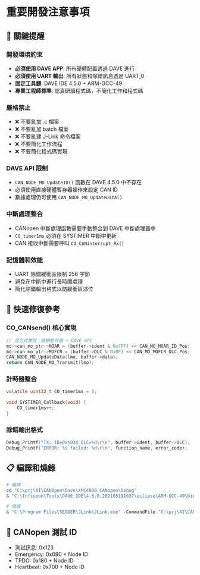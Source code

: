 # 重要開發注意事項

## 🚨 關鍵提醒

### 開發環境約束
- **必須使用 DAVE APP**: 所有硬體配置透過 DAVE 進行
- **必須使用 UART 輸出**: 所有狀態和除錯訊息透過 UART_0
- **固定工具鏈**: DAVE IDE 4.5.0 + ARM-GCC-49
- **專業工程師標準**: 認真研讀程式碼，不簡化工作和程式碼

### 嚴格禁止
- ❌ 不要亂加 .c 檔案
- ❌ 不要亂加 batch 檔案  
- ❌ 不要亂建 J-Link 命令檔案
- ❌ 不要簡化工作流程
- ❌ 不要簡化程式碼實現

### DAVE API 限制
- `CAN_NODE_MO_UpdateID()` 函數在 DAVE 4.5.0 中不存在
- 必須使用直接硬體暫存器操作來設定 CAN ID
- 數據處理仍可使用 `CAN_NODE_MO_UpdateData()`

### 中斷處理整合
- CANopen 中斷處理函數需要手動整合到 DAVE 中斷處理器中
- `CO_timer1ms` 必須在 SYSTIMER 中斷中更新
- CAN 接收中斷需要呼叫 `CO_CANinterrupt_Rx()`

### 記憶體和效能
- UART 除錯緩衝區限制 256 字節
- 避免在中斷中進行長時間處理
- 簡化除錯輸出格式以防緩衝區溢位

## 🔧 快速修復參考

### CO_CANsend() 核心實現
```c
// 混合式實現：硬體暫存器 + DAVE API
mo->can_mo_ptr->MOAR = (buffer->ident & 0x7FF) << CAN_MO_MOAR_ID_Pos;
mo->can_mo_ptr->MOFCR = (buffer->DLC & 0x0F) << CAN_MO_MOFCR_DLC_Pos;
CAN_NODE_MO_UpdateData(lmo, buffer->data);
return CAN_NODE_MO_Transmit(lmo);
```

### 計時器整合
```c
volatile uint32_t CO_timer1ms = 0;

void SYSTIMER_Callback(void) {
    CO_timer1ms++;
}
```

### 除錯輸出格式
```c
Debug_Printf("TX: ID=0x%03X DLC=%d\r\n", buffer->ident, buffer->DLC);
Debug_Printf("ERROR: %s failed: %d\r\n", function_name, error_code);
```

## 📋 編譯和燒錄
```powershell
# 編譯
cd "C:\prj\AI\CANOpen\Dave\XMC4800_CANopen\Debug"
& "C:\Infineon\Tools\DAVE IDE\4.5.0.202105191637\eclipse\ARM-GCC-49\bin\make.exe" all

# 燒錄
& "C:\Program Files\SEGGER\JLink\JLink.exe" -CommandFile "C:\prj\AI\CANOpen\flash_canopen.jlink"
```

## 🎯 CANopen 測試 ID
- 測試訊息: 0x123
- Emergency: 0x080 + Node ID  
- TPDO: 0x180 + Node ID
- Heartbeat: 0x700 + Node ID